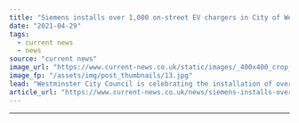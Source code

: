 ```yaml
---
title: "Siemens installs over 1,000 on-street EV chargers in City of Westminster"
date: "2021-04-29"
tags: 
  - current news
  - news
source: "current news"
image_url: "https://www.current-news.co.uk/static/images/_400x400_crop_center-center/Electric-vehicle-green-sign-image-westminster-city-council.jpg"
image_fp: "/assets/img/post_thumbnails/13.jpg"
lead: "​Westminster City Council is celebrating the installation of over 1,000 on-street electric vehicle (EV) chargers as part of its rollout with Siemens."
article_url: "https://www.current-news.co.uk/news/siemens-installs-over-1-000-on-street-ev-chargers-in-city-of-westminster?utm_source=rss-feeds&utm_medium=rss&utm_campaign=rss"
---
```


---
